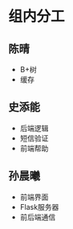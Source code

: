 # 组内分工 #

## 陈晴 ##

- B+树
- 缓存

## 史添能 ##

- 后端逻辑
- 短信验证
- 前端帮助

## 孙晨曦 ##

- 前端界面
- Flask服务器
- 前后端通信

